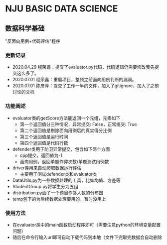 # NJU BASIC DATA SCIENCE

## 数据科学基础

"反面向用例+代码评估"程序

### 更新记录

- 2020.04.29 程荣鑫：提交了evaluator.py代码，代码逻辑仍需要修改我先提交这么多了。
- 2020.07.01 程荣鑫：重启项目，整顿之前面向用例判断的漏洞。
- 2020.07.01 陈彦泽：提交了工作一半的文件，加入了gitignore，加入了之前讨论的文档

### 功能阐述

- evaluator类的getScore方法能返回一个元组，元素如下
    - 第一个返回值分三种情况，异常提交: False，正常提交: True
    - 第二个返回值是剔除面向用例后的真实得分比例
    - 第三个返回值是运行时间
    - 第四个返回值是代码行数
- defender类用于防卫异常提交，包含如下两个方面
    - cpp提交，返回值为-1
    - 面向用例，返回单题作弊次数/单题测试用例数
- driver类用来自动爬取数据运行评估
    - 主要用于测试defender类和evaluator类
- DataUtils.py为一些数据处理的工具，比如均值、方差等
- StudentGroup.py将学生分为五组
- distribution.py画了一个题目作答人数的分布图
- temp包下的为后续数据处理要用的，暂时没用上

### 使用方法

- 在evaluator类中的main函数启动程序即可（需要注意python的环境变量配置问题）
- 随后在命令行输入url即可自动下载代码到本地（文件下完取完数据会自动删除